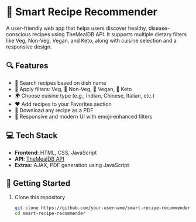 # 🥗 Smart Recipe Recommender

A user-friendly web app that helps users discover healthy, disease-conscious recipes using TheMealDB API. It supports multiple dietary filters like Veg, Non-Veg, Vegan, and Keto, along with cuisine selection and a responsive design.

## 🔍 Features

- 🔎 Search recipes based on dish name
- 🥦 Apply filters: Veg, 🍗 Non-Veg, 🌱 Vegan, 🥩 Keto
- 🌍 Choose cuisine type (e.g., Indian, Chinese, Italian, etc.)
- ❤️ Add recipes to your Favorites section
- 📄 Download any recipe as a PDF
- 📱 Responsive and modern UI with emoji-enhanced filters

## 💻 Tech Stack

- **Frontend**: HTML, CSS, JavaScript
- **API**: [TheMealDB API](https://www.themealdb.com/api.php)
- **Extras**: AJAX, PDF generation using JavaScript

## 🚀 Getting Started

1. Clone this repository  
   ```bash
   git clone https://github.com/your-username/smart-recipe-recommender.git
   cd smart-recipe-recommender
